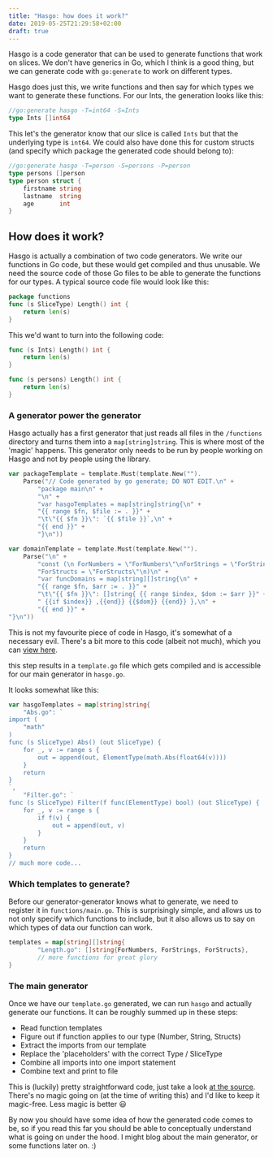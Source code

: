 ```yaml
---
title: "Hasgo: how does it work?"
date: 2019-05-25T21:29:58+02:00
draft: true
---
```


Hasgo is a code generator that can be used to generate functions that work on slices.
We don't have generics in Go, which I think is a good thing, but we can generate code with `go:generate` to work on different types.

Hasgo does just this, we write functions and then say for which types we want to generate these functions.
For our Ints, the generation looks like this:

```go
//go:generate hasgo -T=int64 -S=Ints
type Ints []int64
```

This let's the generator know that our slice is called `Ints` but that the underlying type is `int64`. We could also have done this for
custom structs (and specify which package the generated code should belong to):

```go
//go:generate hasgo -T=person -S=persons -P=person
type persons []person
type person struct {
    firstname string
    lastname  string
    age       int
}
```

## How does it work?

Hasgo is actually a combination of two code generators. We write our functions in Go code, but these would get compiled and thus unusable.
We need the source code of those Go files to be able to generate the functions for our types. A typical source code file would look like this:

```go
package functions
func (s SliceType) Length() int {
    return len(s)
}
```

This we'd want to turn into the following code:
```go
func (s Ints) Length() int {
    return len(s)
}

func (s persons) Length() int {
    return len(s)
}
```

### A generator power the generator

Hasgo actually has a first generator that just reads all files in the `/functions` directory and turns them into a `map[string]string`.
This is where most of the 'magic' happens. This generator only needs to be run by people working on Hasgo and not by people using the library.

```go
var packageTemplate = template.Must(template.New("").
	Parse("// Code generated by go generate; DO NOT EDIT.\n" +
		"package main\n" +
		"\n" +
		"var hasgoTemplates = map[string]string{\n" +
		"{{ range $fn, $file := . }}" +
		"\t\"{{ $fn }}\": `{{ $file }}`,\n" +
		"{{ end }}" +
		"}\n"))

var domainTemplate = template.Must(template.New("").
	Parse("\n" +
		"const (\n ForNumbers = \"ForNumbers\"\nForStrings = \"ForStrings\"\n" +
		"ForStructs = \"ForStructs\"\n)\n" +
		"var funcDomains = map[string][]string{\n" +
		"{{ range $fn, $arr := . }}" +
		"\t\"{{ $fn }}\": []string{ {{ range $index, $dom := $arr }}" +
		" {{if $index}} ,{{end}} {{$dom}} {{end}} },\n" +
		"{{ end }}" +
"}\n"))
```

This is not my favourite piece of code in Hasgo, it's somewhat of a necessary evil.
There's a bit more to this code (albeit not much), which you can [view here](https://github.com/DylanMeeus/hasgo/blob/master/generator.go).

this step results in a `template.go` file which gets compiled and is accessible for our main generator in `hasgo.go`.

It looks somewhat like this:

```go
var hasgoTemplates = map[string]string{
	"Abs.go": `
import (
	"math"
)
func (s SliceType) Abs() (out SliceType) {
	for _, v := range s {
		out = append(out, ElementType(math.Abs(float64(v))))
	}
	return
}
`,
	"Filter.go": `
func (s SliceType) Filter(f func(ElementType) bool) (out SliceType) {
	for _, v := range s {
		if f(v) {
			out = append(out, v)
		}
	}
	return
}
// much more code...
```

### Which templates to generate?

Before our generator-generator knows what to generate, we need to register it in `functions/main.go`.
This is surprisingly simple, and allows us to not only specify which functions to include, but it also
allows us to say on which types of data our function can work.

```go
templates = map[string][]string{
		"Length.go": []string{ForNumbers, ForStrings, ForStructs},
		// more functions for great glory
}
```

### The main generator

Once we have our `template.go` generated, we can run `hasgo` and actually generate our functions.
It can be roughly summed up in these steps:

* Read function templates
* Figure out if function applies to our type (Number, String, Structs)
* Extract the imports from our template
* Replace the 'placeholders' with the correct Type / SliceType
* Combine all imports into one import statement
* Combine text and print to file

This is (luckily) pretty straightforward code, just take a look [at the source](https://github.com/DylanMeeus/hasgo/blob/master/hasgo.go). There's no magic going on (at the time of  writing this) and I'd like to
keep it magic-free. Less magic is better :smiley:

By now you should have some idea of how the generated code comes to be, so if you read this far you should be able to conceptually
understand what is going on under the hood. I might blog about the main generator, or some functions
later on. :)
